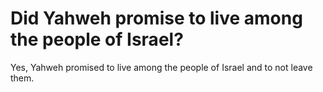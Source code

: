 # Did Yahweh promise to live among the people of Israel?

Yes, Yahweh promised to live among the people of Israel and to not leave them.
